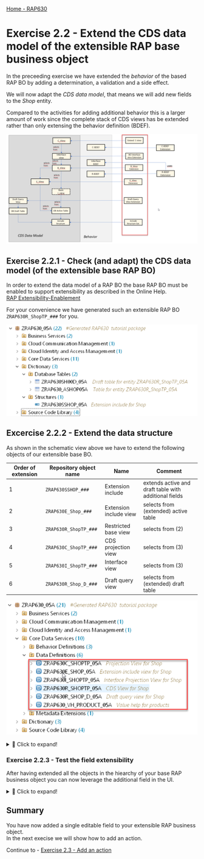 [Home - RAP630](../../../../#exercises)  

# Exercise 2.2 - Extend the CDS data model of the extensible RAP base business object  

In the preceeding exercise we have extended the _behavior_ of the based RAP BO by adding a determination, a validation and a side effect. 

We will now adapt the _CDS data model_, that means we will add new fields to the _Shop_ entity. 

Compared to the activities for adding additional behavior this is a larger amount of work since the complete stack of CDS views has be extended rather than only extensing the behavior definition (BDEF).

![Overview](images/ex3_01_overview_RAP630.png)

## Exercise 2.2.1 - Check (and adapt) the CDS data model (of the extensible base RAP BO)

In order to extend the data model of a RAP BO the base RAP BO must be enabled to support extensibility as described in the Online Help.  
[RAP Extensibility-Enablement](https://help.sap.com/docs/abap-cloud/abap-rap/rap-extensibility-enablement)

For your convenience we have generated such an extensible RAP BO `ZRAP630R_ShopTP_###` for you.

![Overview](images/ex3_02_040_show_objects_to_be_extended.png)  


## Excercise 2.2.2 - Extend the data structure

As shown in the schematic view above we have to extend the following objects of our extensible base BO.
  
Order of extension | Repository object name | Name           | Comment  
-------- | ---------------------- | ------------------------ | -----------------------------------------------------   
1        | `ZRAP630SSHOP_###`     | Extension include        | extends active and draft table with additional fields    
2        | `ZRAP630E_Shop_###`    | Extension include view   | selects from (extended) active table   
3        | `ZRAP630R_ShopTP_###`  | Restricted base view     | selects from (2)   
4        | `ZRAP630C_ShopTP_###`  | CDS projection view      | selects from (3)   
5        | `ZRAP630I_ShopTP_###`  | Interface view           | selects from (3)   
6        | `ZRAP630R_Shop_D_###`  | Draft query view         | selects from (extended) draft table   


![objects_to_be_extended](images/ex3_03_040_overview_of_obj_to_be_extended.png)  

<details>
  <summary>🔵 Click to expand!</summary>

### Exercise 2.2.2.1 - Extend the extension include with an append structure - Add a field

We start the extension of the base RAP BO by adding field to the _extension include structure_ by creating an _append structure_ .

<details>
  <summary>🔵 Click to expand!</summary>

1. Right click on the _extension include structure_ `ZRAP630SSSHOP_###` and choose **New Append Structure** from the context menue.
  
   ![Add append structure](images/ex3_03_010_RAP630.png)
  
2. In the **New Append Structure** dialogue enter the following values.

   Be sure to change the package name to `ZRAP630_###_EXT` since the wizard in ADT by default propopses the package of the include structure of your base RAP BO.   
  
   Package:     `ZRAP630_###_EXT` !!!  
   Name:        `ZRAP630EXTSSHOP_###`  
   Description: Extend Extension Include Structure  
  
   and press **Next**.   
  
   ![Addappendstructure](images/ex3_03_020_RAP630.png)

3. Select the transport request that has been created for your extension package and press **Finish**.  

   ![Addappendstructure](images/ex3_03_030_RAP630.png)
  
3. In the code editor enter the following code snippte  
  
   ```abap
      zz_feedback_zaa : abap.char(256);
   ```

  So that your code should read as follows:
  
  <pre>
  @EndUserText.label : 'Extend Extension Include Structure'
  @AbapCatalog.enhancement.category : #NOT_EXTENSIBLE
  extend type zrap630sshop_### with zrap630extsshop_05a {
  zz_feedback_zaa : abap.char(256);
  }
  </pre>

  ![Addappendstructure](images/ex3_03_030_RAP640.png)
  
 4. Activate your changes
 
</details>

### Excercise 2.2.2.2 - Extend the CDS views 

In the following we will explain how to extend the remaining 5 CDS view entities. Since the process (the wizard) is the same for each CDS view entity we will only show screen shots for doing this for the first CDS view that has to be extended, which is the extension of the _Extension Include View_ `ZRAP630E_Shop_###`.  

For the remaining CDS views we will only provide the code snippets.   
  
<details>
  <summary>🔵 Click to expand!</summary>

### Extend the extenstion include view 

First we have to extend our extension include view `ZRAP630E_Shop_###` since the R-view reads from this view .
  
1. Right click on the CDS view of the base RAP business object that has to be extended. In this case right click on ´ZRAP630E_Shop_###´.   

![e-view](images/ex3_extension_for_ext_include_005.png) 

2. Select **New Data Definition** from the context menu.

![e-view](images/ex3_extension_for_ext_include_010.png) 

3. In the **New Data Defintion** screen enter the following values:  

   Package: `ZRAP630_###_EXT` --> !!! Be sure to have changed the package name since ADT will propose the name of the package where your base RAP BO resides in

   Name: `ZRAP630E_Ext_Shop_###`
   Description: `Extension for Extension Include View`

   and press **Next** .

4. Select a transport request and press **Next**.
   
   > **Caution:**
   > Do **NOT** press finish, because on the following screen you have to select the template that shall be used.  
  
5. Select the template **Extend View Entity**  and press **Finish**     

C:\Users\D041615\OneDrive - SAP SE\Blog_Posts_in_Progress\Downscaling_Steampunk
    
  ![Extend View Entity template](images/ex3_Extend_view_entity_025.jpg) 
    
4. The editor window opens. Here you have to enter the following code.
  
   <pre>      
     extend view entity ZRAP630E_Shop_### with {
         Shop.zz_feedback_zaa as zz_feedback_zaa
     } 
   </pre>
  
![CDS view extenstion](images/ex3_extension_for_ext_include_030.png)
  
</details>

### Extend the remaining CDS views 
  
You have now to extend the remaining 4 CDS views in the following order with the following code snippets as we have done this for the extension include view in Exercise 3.5.   

<details>
  <summary>🔵 Click to expand!</summary>

#### Extension for R-CDS view

Name: `ZRAP630R_EXT_SHOPTP_###`   
Package: `ZRAP630_###_EXT`  
Description: Extension for R-CDS view

> **Please note:**
> The code extension of the R-CDS view reads from the `_Extension` association as the data source.
> All other extensions read from the alias `Shop` as the data source.    

<pre>
extend view entity ZRAP630R_ShopTP_### with {  
_Extension.zz_feedback_zaa as zz_feedback_zaa  
}
</pre> 
  
#### Extension for C-CDS view

Name: `ZRAP630C_EXT_SHOPTP_###`   
Package: `ZRAP630_###_EXT`  
Description: Extension for P-CDS view
  
<pre>
  extend view entity ZRAP630C_ShopTP_### with {  
  
  @UI.lineItem: [ {
    position: 140 , 
    importance: #MEDIUM, 
    label: 'Feedback'
    } ]
    @UI.identification: [ {
    position: 140 , 
    label: 'Feedback'
    } ]
  
   Shop.zz_feedback_zaa as zz_feedback_zaa  
   }
</pre>  
  
#### Extension for I-CDS view  

Name: `ZRAP630I_Ext_ShopTP_###`   
Package: `ZRAP630_###_EXT`  
Description: Extension for interface view
  
<pre>
extend view entity ZRAP630I_ShopTP_### with {  
Shop.zz_feedback_zaa as zz_feedback_zaa 
}
</pre>
  
    
####  Extension for draft query view

Name: `ZRAP630R_Ext_Shop_D_###`   
Package: `ZRAP630_###_EXT`  
Description: Extension for draft query view
  
<pre>
extend view entity ZRAP630R_Shop_D_### with {  
Shop.zz_feedback_zaa as zz_feedback_zaa 
}
</pre>
  
  
</details>

</details>

### Exercise 2.2.3 - Test the field extensibility

After having extended all the objects in the hiearchy of your base RAP business object you can now leverage the additional field in the UI.

<details>
  <summary>🔵 Click to expand!</summary>

1. Open the Service Binding of the extensible RAP business object and double-click on the entity**Shop**.   
  
2. Press the **Go** button.  
  
   You should see a new column called "Feedback".   
  
   ![extended list page](images/ex3_new_field_feedback_010.png)  

3. Select one entry and use the **Edit** button
  
  ![extended object page](images/ex3_new_field_feedback_020.png)   
  
  
  > When no field is visible you should check the extension of your projection view `ZRAP630C_EXT_SHOPTP_###` and check the UI annotations.   

</details>

## Summary

You have now added a single editable field to your extensible RAP business object.   
In the next execise we will show how to add an action. 

Continue to - [Exercise 2.3 - Add an action ](../ex4/README.md)



